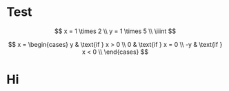 # Test
$$ 
x = 1 \times 2 \\
y = 1 \times 5 \\
\iiint
$$

$$
x = \begin{cases}
    y & \text{if } x > 0 \\
    0 & \text{if } x = 0 \\
    -y & \text{if } x < 0 \\
    \end{cases}
$$
# Hi
